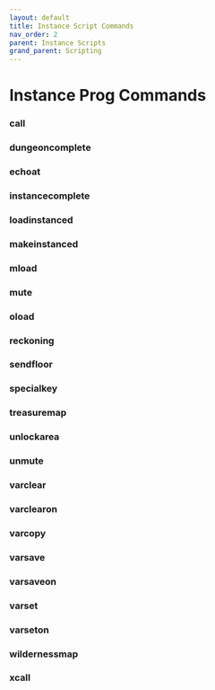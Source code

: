 ```yaml
---
layout: default
title: Instance Script Commands
nav_order: 2
parent: Instance Scripts
grand_parent: Scripting
---
```


# Instance Prog Commands

### call

### dungeoncomplete

### echoat

### instancecomplete

### loadinstanced

### makeinstanced

### mload

### mute

### oload

### reckoning

### sendfloor

### specialkey

### treasuremap

### unlockarea

### unmute

### varclear

### varclearon

### varcopy

### varsave

### varsaveon

### varset

### varseton

### wildernessmap

### xcall